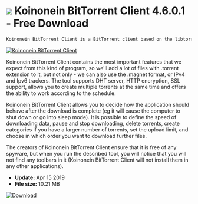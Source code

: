 # ![](https://cdn.softexe.net/static/icon/4/koinonein-bittorrent-client-8525.png) Koinonein BitTorrent Client 4.6.0.1 - Free Download

```sh
Koinonein BitTorrent Client is a BitTorrent client based on the libtorrent library, addressed to owners of computers running the Windows operating system in both 32 and 64-bit versions.
```
[![Koinonein BitTorrent Client](https://gallery.dpcdn.pl/imgc/Tools/79886/g_-_420x350_1.5_-_xfeb35f2f-86be-402f-883c-7d3797d912be.jpg)](https://softexe.net/win/internet/torrent-client/koinonein-bittorrent-client:hebe.html)

Koinonein BitTorrent Client contains the most important features that we expect from this kind of program, so we'll add a lot of files with .torrent extension to it, but not only - we can also use the .magnet format, or IPv4 and Ipv6 trackers. The tool supports DHT server, HTTP encryption, SSL support, allows you to create multiple torrents at the same time and offers the ability to work according to the schedule.
 
 Koinonein BitTorrent Client allows you to decide how the application should behave after the download is complete (eg it will cause the computer to shut down or go into sleep mode). It is possible to define the speed of downloading data, pause and stop downloading, delete torrents, create categories if you have a larger number of torrents, set the upload limit, and choose in which order you want to download further files.
 
 The creators of Koinonein BitTorrent Client ensure that it is free of any spyware, but when you run the described tool, you will notice that you will not find any toolbars in it (Koinonein BitTorrent Client will not install them in any other applications).


- **Update:** Apr 15 2019
- **File size:** 10.21 MB

[![Download](https://cdn.softexe.net/static/img/download.png)](https://softexe.net/win/internet/torrent-client/koinonein-bittorrent-client:hebe.html)

